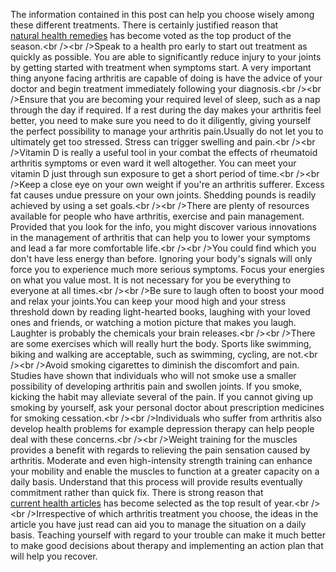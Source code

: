 The information contained in this post can help you choose wisely among
these different treatments. There is certainly justified reason that
[natural health remedies](http://www.myfunnytweets.com/blogs/130079/199785/excellent-tips-on-how-to-treat-y)
has become voted as the top product of the season.\<br /\>\<br /\>Speak
to a health pro early to start out treatment as quickly as possible. You
are able to significantly reduce injury to your joints by getting
started with treatment when symptoms start. A very important thing
anyone facing arthritis are capable of doing is have the advice of your
doctor and begin treatment immediately following your diagnosis.\<br
/\>\<br /\>Ensure that you are becoming your required level of sleep,
such as a nap through the day if required. If a rest during the day
makes your arthritis feel better, you need to make sure you need to do
it diligently, giving yourself the perfect possibility to manage your
arthritis pain.Usually do not let you to ultimately get too stressed.
Stress can trigger swelling and pain.\<br /\>\<br /\>Vitamin D is really
a useful tool in your combat the effects of rheumatoid arthritis
symptoms or even ward it well altogether. You can meet your vitamin D
just through sun exposure to get a short period of time.\<br /\>\<br
/\>Keep a close eye on your own weight if you're an arthritis sufferer.
Excess fat causes undue pressure on your own joints. Shedding pounds is
readily achieved by using a set goals.\<br /\>\<br /\>There are plenty
of resources available for people who have arthritis, exercise and pain
management. Provided that you look for the info, you might discover
various innovations in the management of arthritis that can help you to
lower your symptoms and lead a far more comfortable life.\<br /\>\<br
/\>You could find which you don't have less energy than before. Ignoring
your body's signals will only force you to experience much more serious
symptoms. Focus your energies on what you value most. It is not
necessary for you be everything to everyone at all times.\<br /\>\<br
/\>Be sure to laugh often to boost your mood and relax your joints.You
can keep your mood high and your stress threshold down by reading
light-hearted books, laughing with your loved ones and friends, or
watching a motion picture that makes you laugh. Laughter is probably the
chemicals your brain releases.\<br /\>\<br /\>There are some exercises
which will really hurt the body. Sports like swimming, biking and
walking are acceptable, such as swimming, cycling, are not.\<br /\>\<br
/\>Avoid smoking cigarettes to diminish the discomfort and pain. Studies
have shown that individuals who will not smoke use a smaller possibility
of developing arthritis pain and swollen joints. If you smoke, kicking
the habit may alleviate several of the pain. If you cannot giving up
smoking by yourself, ask your personal doctor about prescription
medicines for smoking cessation.\<br /\>\<br /\>Individuals who suffer
from arthritis also develop health problems for example depression
therapy can help people deal with these concerns.\<br /\>\<br /\>Weight
training for the muscles provides a benefit with regards to relieving
the pain sensation caused by arthritis. Moderate and even high-intensity
strength training can enhance your mobility and enable the muscles to
function at a greater capacity on a daily basis. Understand that this
process will provide results eventually commitment rather than quick
fix. There is strong reason that
[current health articles](http://pentecostalismonline.com/activity/p/693433/)
has become selected as the top result of year.\<br /\>\<br
/\>Irrespective of which arthritis treatment you choose, the ideas in
the article you have just read can aid you to manage the situation on a
daily basis. Teaching yourself with regard to your trouble can make it
much better to make good decisions about therapy and implementing an
action plan that will help you recover.
